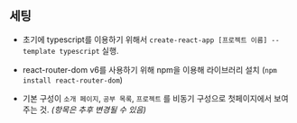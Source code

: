 ## 세팅   

-  초기에 typescript를 이용하기 위해서 `create-react-app [프로젝트 이름] --template typescript` 실행.    

- react-router-dom v6를 사용하기 위해 npm을 이용해 라이브러리 설치 (`npm install react-router-dom`)   

- 기본 구성이 `소개 페이지`, `공부 목록`, `프로젝트` 를 
비동기 구성으로 첫페이지에서 보여주는 것. *(항목은 추후 변경될 수 있음)*   


